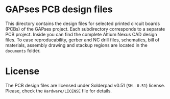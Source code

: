 # GAPses PCB design files
This directory contains the design files for selected printed circuit boards (PCBs) of the GAPses project.
Each subdirectory corresponds to a separate PCB project. Inside you can find the complete Altium Nexus CAD design files. To ease reproducability, gerber and NC drill files, schematics, bill of materials, assembly drawing and stackup regions are located in the `documents` folder.


# License
The PCB design files are licensed under Solderpad v0.51 (`SHL-0.51`) license. Please, check the `Hardware/LICENSE` file for details.